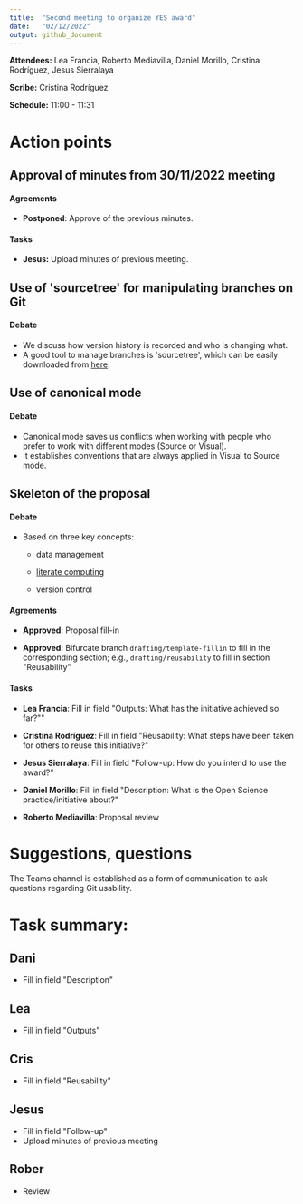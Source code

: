 ```yaml
---
title:  "Second meeting to organize YES award"
date:   "02/12/2022"
output: github_document
---
```


**Attendees:** Lea Francia, Roberto Mediavilla, Daniel Morillo,
Cristina Rodríguez, Jesus Sierralaya

**Scribe:** Cristina Rodríguez

**Schedule:** 11:00 - 11:31

# Action points

## Approval of minutes from 30/11/2022 meeting

#### Agreements

-   **Postponed**: Approve of the previous minutes.

#### Tasks

- **Jesus:**  Upload minutes of previous meeting.

## Use of 'sourcetree' for manipulating branches on Git

#### Debate

-   We discuss how version history is recorded and who is changing what.
-   A good tool to manage branches is 'sourcetree', which can be easily
    downloaded from [here](https://www.sourcetreeapp.com/).

## Use of canonical mode

#### Debate

-   Canonical mode saves us conflicts when working with people who prefer to
    work with different modes (Source or Visual).
-   It establishes conventions that are always applied in Visual to Source mode.

## Skeleton of the proposal

#### Debate

-   Based on three key concepts:

    -   data management

    -   [literate
        computing](https://medium.com/@mryap/what-is-literate-computing-6b3de57595a6)

    -   version control

#### Agreements

-   **Approved**: Proposal fill-in

-   **Approved**: Bifurcate branch `drafting/template-fillin` to fill in the
    corresponding section; e.g., `drafting/reusability` to fill in section
    "Reusability"

#### Tasks

-   **Lea Francia**: Fill in field "Outputs: What has the initiative achieved so
    far?""

-   **Cristina Rodríguez**: Fill in field "Reusability: What steps have been
    taken for others to reuse this initiative?"

-   **Jesus Sierralaya**: Fill in field "Follow-up: How do you intend to use the
    award?"

-   **Daniel Morillo**: Fill in field "Description: What is the Open Science
    practice/initiative about?"

-   **Roberto Mediavilla**: Proposal review

# Suggestions, questions

The Teams channel is established as a form of communication to ask questions
regarding Git usability.

# **Task summary:**

## Dani

-   Fill in field "Description"

## Lea

-   Fill in field "Outputs"

## Cris

-   Fill in field "Reusability"

## Jesus

-   Fill in field "Follow-up"
-   Upload minutes of previous meeting

## Rober

-   Review
